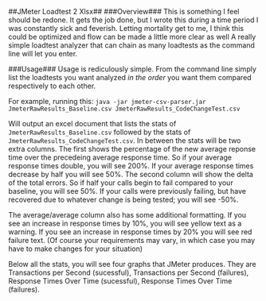 ##JMeter Loadtest 2 Xlsx##
###Overview###
This is something I feel should be redone. It gets the job done, but I wrote this during a time period I was constantly sick and feverish. Letting mortality get to me, I think this could be optimized and flow can be made a little more clear as well
A really simple loadtest analyzer that can chain as many loadtests as the command line will let you enter.

###Usage###
Usage is rediculously simple. From the command line simply list the loadtests you want analyzed *in the order* you want them compared respectively to each other.

For example, running this:
``java -jar jmeter-csv-parser.jar JmeterRawResults_Baseline.csv JmeterRawResults_CodeChangeTest.csv``

Will output an excel document that lists the stats of `JmeterRawResults_Baseline.csv` followed by the stats of `JmeterRawResults_CodeChangeTest.csv`. In between the stats will be two extra columns. The first shows the percentage of the new average reponse time over the precedeing average response time. So if your average response times double, you will see 200%. If your average response times decrease by half you will see 50%. The second column will show the delta of the total errors. So if half your calls begin to fail compared to your baseline, you will see 50%. If your calls were previously failing, but have recovered due to whatever change is being tested; you will see -50%.

The average/average column also has some additional formatting. If you see an increase in response times by 10%, you will see yellow text as a warning. If you see an increase in response times by 20% you will see red failure text. (Of course your requirements may vary, in which case you may have to make changes for your situation)

Below all the stats, you will see four graphs that JMeter produces. They are Transactions per Second (sucessful), Transactions per Second (failures), Response Times Over Time (sucessful), Response Times Over Time (failures).
